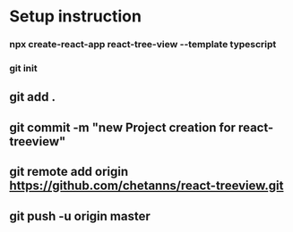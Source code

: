# Setup instruction

### npx create-react-app react-tree-view --template typescript

### git init

## git add .

## git commit -m "new Project creation for react-treeview"

## git remote add origin https://github.com/chetanns/react-treeview.git

## git push -u origin master